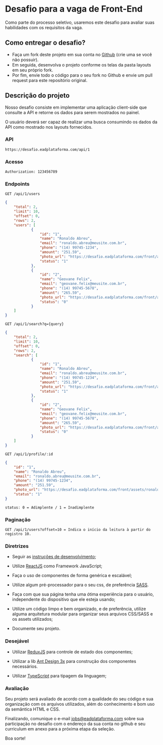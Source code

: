 # Desafio para a vaga de Front-End

Como parte do processo seletivo, usaremos este desafio para avaliar suas habilidades com os requisitos da vaga.

## Como entregar o desafio?

 - Faça um fork deste projeto em sua conta no [Github](https://github.com/join) (crie uma se você não possuir). 
 - Em seguida, desenvolva o projeto conforme os telas da pasta layouts em seu próprio fork. 
 - Por fim, envie todo o código para o seu fork no Github e envie um pull request para este repositório original.

## Descrição do projeto

Nosso desafio consiste em implementar uma aplicação client-side que consulte a API e retorne os dados para serem mostrados no painel.

O usuário deverá ser capaz de realizar uma busca consumindo os dados da API como mostrado nos layouts fornecidos.

### API
```url
https://desafio.eadplataforma.com/api/1
```
### Acesso
```
Authorization: 123456789
```
### Endpoints
```
GET /api/1/users
```
```json
{
    "total": 2,
    "limit": 10,
    "offset": 0,
    "rows": 2,
    "users": [
	        {
	            "id": "1",
	            "name": "Ronaldo Abreu",
	            "email": "ronaldo.abreu@meusite.com.br",
	            "phone": "(14) 99745-1234",
	            "amount": "251.59",
	            "photo_url": "https://desafio.eadplataforma.com/front/assets/ronaldo.jpg",
	            "status": "1"
	        },
	        {
	            "id": "2",
	            "name": "Geovane Felix",
	            "email": "geovane.felix@meusite.com.br",
	            "phone": "(14) 99745-5678",
	            "amount": "265.59",
	            "photo_url": "https://desafio.eadplataforma.com/front/assets/geovane.jpg",
	            "status": "0"
	        }
	]
}
```
```
GET /api/1/search?q={query}
```
```json
{
    "total": 2,
    "limit": 10,
    "offset": 0,
    "rows": 2,
    "search": [
	        {
	            "id": "1",
	            "name": "Ronaldo Abreu",
	            "email": "ronaldo.abreu@meusite.com.br",
	            "phone": "(14) 99745-1234",
	            "amount": "251.59",
	            "photo_url": "https://desafio.eadplataforma.com/front/assets/ronaldo.jpg",
	            "status": "1"
	        },
	        {
	            "id": "2",
	            "name": "Geovane Felix",
	            "email": "geovane.felix@meusite.com.br",
	            "phone": "(14) 99745-5678",
	            "amount": "265.59",
	            "photo_url": "https://desafio.eadplataforma.com/front/assets/geovane.jpg",
	            "status": "0"
	        }
	]
}
```
```
GET /api/1/profile/:id
```
```json
{
    "id": "1",
    "name": "Ronaldo Abreu",
    "email": "ronaldo.abreu@meusite.com.br",
    "phone": "(14) 99745-1234",
    "amount": "251.59",
    "photo_url": "https://desafio.eadplataforma.com/front/assets/ronaldo.jpg",
    "status": "1"
}
```
```
status: 0 = Adimplente / 1 = Inadimplente
```

### Paginação
```
GET /api/1/users?offset=10 = Indica o início da leitura à partir do registro 10.
```

### Diretrizes
- Seguir as [instruções de desenvolvimento](https://github.com/eadplataforma/desafio/blob/master/layouts/instrucoes.txt);

- Utilize [ReactJS](https://reactjs.org/) como Framework JavaScript;

- Faça o uso de componentes de forma genérica e escalável;

- Utilize algum pré-processador para o seu css, de preferência [SASS](https://sass-lang.com/).

- Faça com que sua página tenha uma ótima experiência para o usuário, independente do dispositivo que ele esteja usando;

- Utilize um código limpo e bem organizado, e de preferência, utilize alguma arquitetura modular para organizar seus arquivos CSS/SASS e os assets utilizados;

- Documente seu projeto.

### Desejável
- Utilizar [ReduxJS](https://redux.js.org/) para controle de estado dos componentes;

- Utilizar a lib [Ant Design 3x](https://3x.ant.design) para construção dos componentes necessários.

- Utilizar [TypeScript](https://www.typescriptlang.org/) para tipagem da linguagem;
  
### Avaliação

Seu projeto será avaliado de acordo com a qualidade do seu código e sua organização com os arquivos utilizados, além do conhecimento e bom uso da semântica HTML e CSS.

Finalizando, comunique o e-mail jobs@eadplataforma.com sobre sua participação no desafio com o endereço da sua conta no github e seu curriculum em anexo para a próxima etapa da seleção.

Boa sorte!
